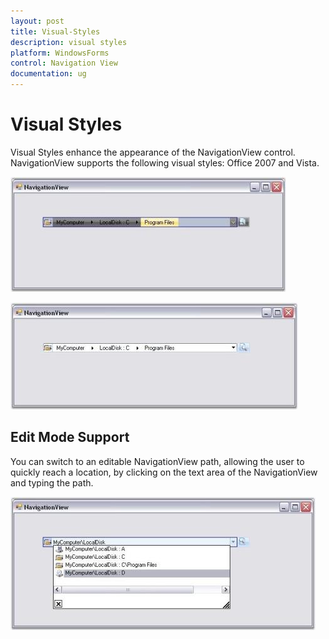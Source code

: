 ```yaml
---
layout: post
title: Visual-Styles
description: visual styles
platform: WindowsForms
control: Navigation View 
documentation: ug
---
```


# Visual Styles

Visual Styles enhance the appearance of the NavigationView control. NavigationView supports the following visual styles: Office 2007 and Vista.

![](Visual-Styles_images/Visual-Styles_img1.jpeg) 



![](Visual-Styles_images/Visual-Styles_img2.jpeg) 



## Edit Mode Support

You can switch to an editable NavigationView path, allowing the user to quickly reach a location, by clicking on the text area of the NavigationView and typing the path.

![](Visual-Styles_images/Visual-Styles_img3.jpeg) 



